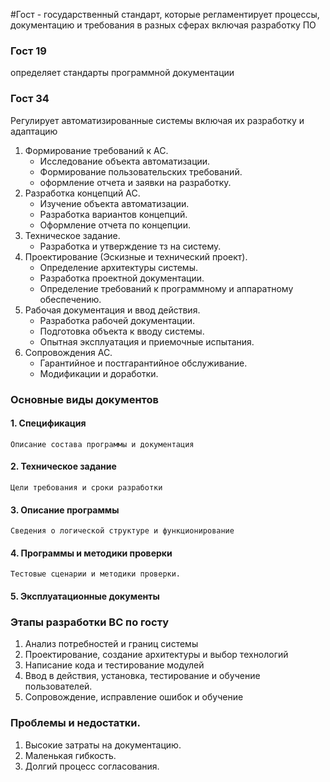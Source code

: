 #Гост - государственный стандарт, которые регламентирует процессы, документацию и требования в разных сферах включая разработку ПО

### Гост 19 
определяет стандарты программной документации 
### Гост 34 
Регулирует автоматизированные системы включая их разработку и адаптацию 


1. Формирование требований к АС.
	- Исследование объекта автоматизации.
	- Формирование пользовательских требований.
	- оформление отчета и заявки на разработку.
2. Разработка концепций АС.
	- Изучение объекта автоматизации.
	- Разработка вариантов концепций.
	- Оформление отчета по концепции. 
3. Техническое задание.
	- Разработка и утверждение тз на систему.
4. Проектирование (Эскизные и технический проект).
	- Определение архитектуры системы.
	- Разработка проектной документации.
	- Определение требований к программному и аппаратному обеспечению.
5. Рабочая документация и ввод действия.
	- Разработка рабочей документации.
	- Подготовка объекта к вводу системы.
	- Опытная эксплуатация и приемочные испытания.
6. Сопровождения АС.
	- Гарантийное и постгарантийное обслуживание.
	- Модификации и доработки.


### Основные виды документов 
#### 1. Спецификация 
	Описание состава программы и документация
#### 2. Техническое задание 
	Цели требования и сроки разработки
#### 3. Описание программы 
	Сведения о логической структуре и функционирование
#### 4. Программы и методики проверки
	Тестовые сценарии и методики проверки.
#### 5. Эксплуатационные документы


### Этапы разработки ВС по госту
1. Анализ потребностей и границ системы 
2. Проектирование, создание архитектуры и выбор технологий
3. Написание кода и тестирование модулей
4. Ввод в действия, установка, тестирование и обучение пользователей.
5. Сопровождение, исправление ошибок и обучение 

### Проблемы и недостатки.
1. Высокие затраты на документацию.
2. Маленькая гибкость.
3. Долгий процесс согласования.